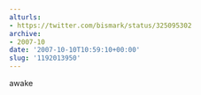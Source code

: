 ```yaml
---
alturls:
- https://twitter.com/bismark/status/325095302
archive:
- 2007-10
date: '2007-10-10T10:59:10+00:00'
slug: '1192013950'
---
```


awake

